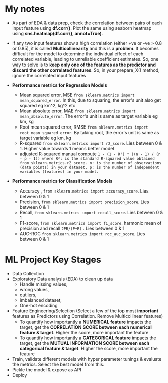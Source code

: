 # My notes

- As part of EDA & data prep, check the correlation between pairs of each Input feature using **df.corr()**. Plot the same using seaborn heatmap using **sns.heatmap(df.corr(), annot=True)**.
- If any two input features show a high correlation (either +ve or -ve > 0.8 or 0.85), it is called **Multicollinearity** and this is a **problem**. It becomes difficult for the model to determine the individual effect of each correlated variable, leading to unreliable coefficient estimates. So, one way to solve is to **keep only one of the features as the predictor and discard the other correlated features**. So, in your prepare_X() method, ignore the correlated input features

- **Performance metrics for Regression Models**
  - Mean squared error, MSE `from sklearn.metrics import mean_squared_error`. In this, due to squaring, the error's unit also get squared eg km^2, kg^2 etc
  - Mean absolute error, MAE `from sklearn.metrics import mean_absolute_error`. The error's unit is same as target variable eg km, kg
  - Root mean squared error, RMSE `from sklearn.metrics import root_mean_squared_error`. By taking root, the error's unit is same as target variable eg km, kg
  - R-squared `from sklearn.metrics import r2_score`. Lies between 0 & 1. Higher value towards 1 means better model
  - adjusted R-squared manual compute `1 - (1 - R²) * ((n - 1) / (n - p - 1)) where R²: is the standard R-squared value obtained from sklearn.metrics.r2_score.
n: is the number of observations (data points) in your dataset.
p: is the number of independent variables (features) in your model.`

- **Performance metrics for Classification Models**
  - Accuracy , `from sklearn.metrics import accuracy_score`. Lies between 0 & 1
  - Precision, `from sklearn.metrics import precision_score`. Lies between 0 & 1
  - Recall, `from sklearn.metrics import recall_score`. Lies between 0 & 1
  - F1-score, `from sklearn.metrics import f1_score`. harmonic mean of precision and recall `2PR/(P+R)` . Lies between 0 & 1
  - AUC-ROC `from sklearn.metrics import roc_auc_score`. Lies between 0 & 1

# **ML Project Key Stages**
- Data Collection
- Exploratory Data analysis (EDA) to clean up data
    - Handle missing values,
    - wrong values,
    - outliers,
    - imbalanced dataset,
    - One-hot encoding
- Feature Engineering/Selection (Select a few of the top most **important** features as Predictors using Correlation. Remove Multicollinear features)
    - To quantify how importantly a **NUMERICAL feature** impacts the target, get the **CORRELATION SCORE between each numerical feature & target**. Higher the score, more important the feature
    - To quantify how importantly a **CATEGORICAL feature** impacts the target, get the **MUTUAL INFORMATION SCORE between each categorical feature & target**. Higher the score, more important the feature
- Train, validate different models with hyper parameter tunings & evaluate the metrics. Select the best model from this.
- Pickle the model & expose as API
- Deploy
